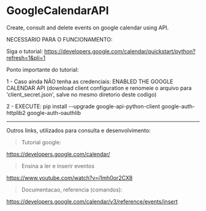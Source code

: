 # GoogleCalendarAPI
Create, consult and delete events on google calendar using API.

NECESSARIO PARA O FUNCIONAMENTO:

Siga o tutorial: https://developers.google.com/calendar/quickstart/python?refresh=1&pli=1

Ponto importante do tutorial:

1 - Caso ainda NÃO tenha as credenciais: ENABLED THE GOOGLE CALENDAR API (download client configuration e renomeie o arquivo para 'client_secret.json', salve no mesmo diretorio deste codigo)

2 - EXECUTE: pip install --upgrade google-api-python-client google-auth-httplib2 google-auth-oauthlib

__________________________________________________________________________________________________________

Outros links, utilizados para consulta e desenvolvimento:

> Tutorial google:

https://developers.google.com/calendar/ 

> Ensina a ler e inserir eventos

https://www.youtube.com/watch?v=j1mh0or2CX8 

> Documentacao, referencia (comandos):

https://developers.google.com/calendar/v3/reference/events/insert
